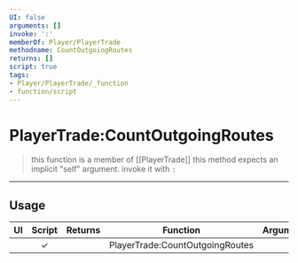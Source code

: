 ```yaml
---
UI: false
arguments: []
invoke: ':'
memberOf: Player/PlayerTrade
methodname: CountOutgoingRoutes
returns: []
script: true
tags:
- Player/PlayerTrade/_function
- function/script
---
```

# PlayerTrade:CountOutgoingRoutes
> this function is a member of [[PlayerTrade]]
> this method expects an implicit "self" argument. invoke it with `:`
-----
## Usage
|  UI | Script | Returns | Function | Arguments |
|:---:|:------:|-------:|:--------:|:---------|
| |✓||PlayerTrade:CountOutgoingRoutes||
